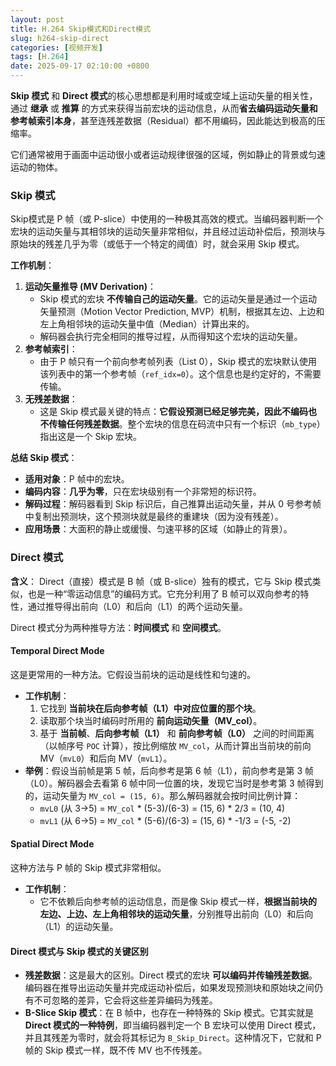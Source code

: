 ```yaml
---
layout: post
title: H.264 Skip模式和Direct模式
slug: h264-skip-direct
categories: [视频开发]
tags: [H.264]
date: 2025-09-17 02:10:00 +0800
---
```


**Skip 模式** 和 **Direct 模式**的核心思想都是利用时域或空域上运动矢量的相关性，通过 **继承** 或 **推算** 的方式来获得当前宏块的运动信息，从而**省去编码运动矢量和参考帧索引本身**，甚至连残差数据（Residual）都不用编码，因此能达到极高的压缩率。

它们通常被用于画面中运动很小或者运动规律很强的区域，例如静止的背景或匀速运动的物体。

### Skip 模式

Skip模式是 P 帧（或 P-slice）中使用的一种极其高效的模式。当编码器判断一个宏块的运动矢量与其相邻块的运动矢量非常相似，并且经过运动补偿后，预测块与原始块的残差几乎为零（或低于一个特定的阈值）时，就会采用 Skip 模式。

**工作机制**：

1. **运动矢量推导 (MV Derivation)**：
   + Skip 模式的宏块 **不传输自己的运动矢量**。它的运动矢量是通过一个运动矢量预测（Motion Vector Prediction, MVP）机制，根据其左边、上边和左上角相邻块的运动矢量中值（Median）计算出来的。
   + 解码器会执行完全相同的推导过程，从而得知这个宏块的运动矢量。
1. **参考帧索引**：
   + 由于 P 帧只有一个前向参考帧列表（List 0），Skip 模式的宏块默认使用该列表中的第一个参考帧（`ref_idx=0`）。这个信息也是约定好的，不需要传输。
1. **无残差数据**：
   + 这是 Skip 模式最关键的特点：**它假设预测已经足够完美，因此不编码也不传输任何残差数据**。整个宏块的信息在码流中只有一个标识（`mb_type`）指出这是一个 Skip 宏块。

**总结 Skip 模式**：

+ **适用对象**：P 帧中的宏块。
+ **编码内容**：**几乎为零**，只在宏块级别有一个非常短的标识符。
+ **解码过程**：解码器看到 Skip 标识后，自己推算出运动矢量，并从 0 号参考帧中复制出预测块，这个预测块就是最终的重建块（因为没有残差）。
+ **应用场景**：大面积的静止或缓慢、匀速平移的区域（如静止的背景）。



### Direct 模式

**含义**： Direct（直接）模式是 B 帧（或 B-slice）独有的模式，它与 Skip 模式类似，也是一种“零运动信息”的编码方式。它充分利用了 B 帧可以双向参考的特性，通过推导得出前向（L0）和后向（L1）的两个运动矢量。

Direct 模式分为两种推导方法：**时间模式** 和 **空间模式**。

#### Temporal Direct Mode

这是更常用的一种方法。它假设当前块的运动是线性和匀速的。

+ **工作机制**：
  1. 它找到 **当前块在后向参考帧（L1）中对应位置的那个块**。
  1. 读取那个块当时编码时所用的 **前向运动矢量（MV_col）**。
  1. 基于 **当前帧**、**后向参考帧（L1）** 和 **前向参考帧（L0）** 之间的时间距离（以帧序号 `POC` 计算），按比例缩放 `MV_col`，从而计算出当前块的前向 MV（`mvL0`）和后向 MV（`mvL1`）。
+ **举例**：假设当前帧是第 5 帧，后向参考是第 6 帧（L1），前向参考是第 3 帧（L0）。解码器会去看第 6 帧中同一位置的块，发现它当时是参考第 3 帧得到的，运动矢量为 `MV_col = (15, 6)`。那么解码器就会按时间比例计算：
  + `mvL0` (从 3->5) = `MV_col` * (5-3)/(6-3) = (15, 6) * 2/3 = (10, 4)
  + `mvL1` (从 6->5) = `MV_col` * (5-6)/(6-3) = (15, 6) * -1/3 = (-5, -2)

#### Spatial Direct Mode

这种方法与 P 帧的 Skip 模式非常相似。

+ **工作机制**：
  + 它不依赖后向参考帧的运动信息，而是像 Skip 模式一样，**根据当前块的左边、上边、左上角相邻块的运动矢量**，分别推导出前向（L0）和后向（L1）的运动矢量。

#### Direct 模式与 Skip 模式的关键区别

+ **残差数据**：这是最大的区别。Direct 模式的宏块 **可以编码并传输残差数据**。编码器在推导出运动矢量并完成运动补偿后，如果发现预测块和原始块之间仍有不可忽略的差异，它会将这些差异编码为残差。
+ **B-Slice Skip 模式**：在 B 帧中，也存在一种特殊的 Skip 模式。它其实就是 **Direct 模式的一种特例**，即当编码器判定一个 B 宏块可以使用 Direct 模式，并且其残差为零时，就会将其标记为 `B_Skip_Direct`。这种情况下，它就和 P 帧的 Skip 模式一样，既不传 MV 也不传残差。


